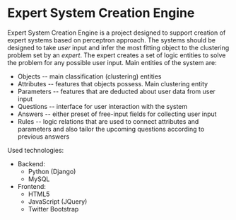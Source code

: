 # Expert System Creation Engine

Expert System Creation Engine is a project designed to support creation of expert systems based on perceptron approach. The systems should be designed to take *user* input and infer the most fitting object to the clustering problem set by an *expert*. The expert creates a set of logic entities to solve the problem for any possible user input. Main entities of the system are:
  - Objects -- main classification (clustering) entities
  - Attributes -- features that objects possess. Main clustering entity
  - Parameters -- features that are deducted about user data from user input
  - Questions -- interface for user interaction with the system 
  - Answers -- either preset of free-input fields for collecting user input
  - Rules -- logic relations that are used to connect attributes and parameters and also tailor the upcoming questions according to previous answers

Used technologies:
- Backend:
    - Python (Django)
    - MySQL
- Frontend:
    - HTML5
    - JavaScript (JQuery)
    - Twitter Bootstrap

